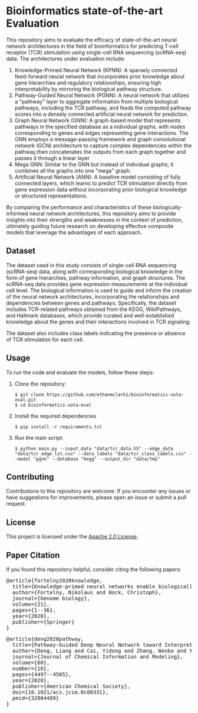# Bioinformatics state-of-the-art Evaluation

This repository aims to evaluate the efficacy of state-of-the-art neural network architectures in the field of bioinformatics for predicting T-cell receptor (TCR) stimulation using single-cell RNA sequencing (scRNA-seq) data. The architectures under evaluation include:

1. Knowledge-Primed Neural Network (KPNN): A sparsely connected feed-forward neural network that incorporates prior knowledge about gene hierarchies and regulatory relationships, ensuring high interpretability by mirroring the biological pathway structure.
2. Pathway-Guided Neural Network (PGNN): A neural network that utilizes a "pathway" layer to aggregate information from multiple biological pathways, including the TCR pathway, and feeds the computed pathway scores into a densely connected artificial neural network for prediction.
3. Graph Neural Network (GNN): A graph-based model that represents pathways in the specified database as a individual graphs, with nodes corresponding to genes and edges representing gene interactions. The GNN employs a message-passing framework and graph convolutional network (GCN) architecture to capture complex dependencies within the pathway,then concatenates the outputs from each graph together and passes it through a linear layer
4. Mega GNN: Similar to the GNN but instead of individual graphs, it combines all the graphs into one "mega" graph.
5. Artificial Neural Network (ANN): A baseline model consisting of fully connected layers, which learns to predict TCR stimulation directly from gene expression data without incorporating prior biological knowledge or structured representations.

By comparing the performance and characteristics of these biologically-informed neural network architectures, this repository aims to provide insights into their strengths and weaknesses in the context of prediction, ultimately guiding future research on developing effective composite models that leverage the advantages of each approach.

## Dataset

The dataset used in this study consists of single-cell RNA sequencing (scRNA-seq) data, along with corresponding biological knowledge in the form of gene hierarchies, pathway information, and graph structures. The scRNA-seq data provides gene expression measurements at the individual cell level. The biological information is used to guide and inform the creation of the neural network architectures, incorporating the relationships and dependencies between genes and pathways. Specifically, the dataset includes TCR-related pathways obtained from the KEGG, WikiPathways, and Hallmark databases, which provide curated and well-established knowledge about the genes and their interactions involved in TCR signaling.

The dataset also includes class labels indicating the presence or absence of TCR stimulation for each cell.

## Usage

To run the code and evaluate the models, follow these steps:

1. Clone the repository:

   ```
   $ git clone https://github.com/ethanmclark1/bioinformatics-sota-eval.git
   $ cd bioinformatics-sota-eval
   ```
2. Install the required dependencies

   ```
   $ pip install -r requirements.txt
   ```
3. Run the main script:

   ```
   $ python main.py --input_data "data/tcr_data.h5" --edge_data "data/tcr_edge_lst.csv" --data_labels "data/tcr_class_labels.csv" --model "pgnn" --database "kegg" --output_dir "data/tmp"
   ```

## Contributing

Contributions to this repository are welcome. If you encounter any issues or have suggestions for improvements, please open an issue or submit a pull request.

## License

This project is licensed under the [Apache 2.0 License](LICENSE).

## Paper Citation

If you found this repository helpful, consider citing the following papers:

<pre>
@article{fortelny2020knowledge,
  title={Knowledge-primed neural networks enable biologically interpretable deep learning on single-cell sequencing data},
  author={Fortelny, Nikolaus and Bock, Christoph},
  journal={Genome biology},
  volume={21},
  pages={1--36},
  year={2020},
  publisher={Springer}
}
</pre>

<pre>@article{deng2020pathway, 
  title={Pathway-Guided Deep Neural Network toward Interpretable and Predictive Modeling of Drug Sensitivity}, 
  author={Deng, Liang and Cai, Yidong and Zhang, Wenbo and Yang, Woosung and Gao, Bo and Liu, Haibo}, 
  journal={Journal of Chemical Information and Modeling}, 
  volume={60}, 
  number={10}, 
  pages={4497--4505}, 
  year={2020}, 
  publisher={American Chemical Society}, 
  doi={10.1021/acs.jcim.0c00331}, 
  pmid={32804489}
}
</pre>
